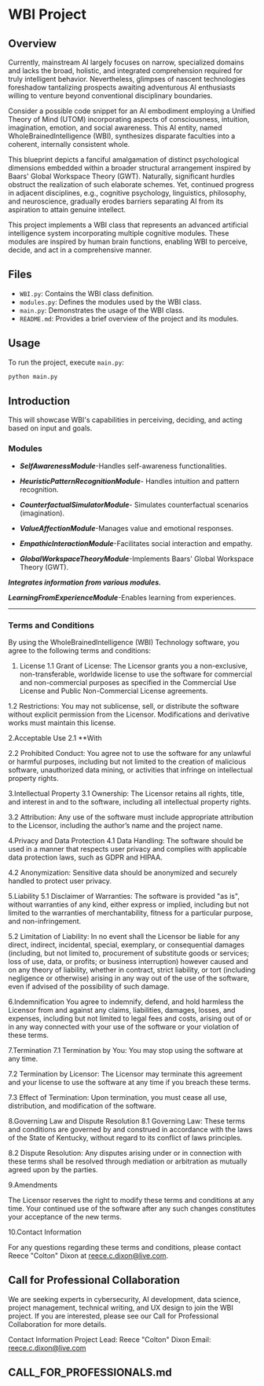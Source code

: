 # WBI Project

## Overview

Currently, mainstream AI largely focuses on narrow, specialized domains and lacks the broad, holistic, and integrated comprehension required for truly intelligent behavior. Nevertheless, glimpses of nascent technologies foreshadow tantalizing prospects awaiting adventurous AI enthusiasts willing to venture beyond conventional disciplinary boundaries.

Consider a possible code snippet for an AI embodiment employing a Unified Theory of Mind (UTOM) incorporating aspects of consciousness, intuition, imagination, emotion, and social awareness. This AI entity, named WholeBrainedIntelligence (WBI), synthesizes disparate faculties into a coherent, internally consistent whole.

This blueprint depicts a fanciful amalgamation of distinct psychological dimensions embedded within a broader structural arrangement inspired by Baars' Global Workspace Theory (GWT). Naturally, significant hurdles obstruct the realization of such elaborate schemes. Yet, continued progress in adjacent disciplines, e.g., cognitive psychology, linguistics, philosophy, and neuroscience, gradually erodes barriers separating AI from its aspiration to attain genuine intellect.

This project implements a WBI class that represents an advanced artificial intelligence system incorporating multiple cognitive modules. These modules are inspired by human brain functions, enabling WBI to perceive, decide, and act in a comprehensive manner.

## Files

- `WBI.py`: Contains the WBI class definition.
- `modules.py`: Defines the modules used by the WBI class.
- `main.py`: Demonstrates the usage of the WBI class.
- `README.md`: Provides a brief overview of the project and its modules.

## Usage

To run the project, execute `main.py`:

```sh
python main.py

```

## Introduction

This will showcase WBI's capabilities in perceiving, deciding, and acting based on input and goals.

### Modules

- ***SelfAwarenessModule***-Handles self-awareness functionalities.

- ***HeuristicPatternRecognitionModule***-
Handles intuition and pattern recognition.

- ***CounterfactualSimulatorModule***-
Simulates counterfactual scenarios (imagination).

- ***ValueAffectionModule***-Manages value and emotional responses.

- ***EmpathicInteractionModule***-Facilitates social interaction and empathy.

- ***GlobalWorkspaceTheoryModule***-Implements Baars' Global Workspace Theory (GWT).

***Integrates information from various modules.***

***LearningFromExperienceModule***-Enables learning from experiences.

--------------------------------

### Terms and Conditions

By using the WholeBrainedIntelligence (WBI) Technology software, you agree to the following terms and conditions:

1. License
1.1 Grant of License: The Licensor grants you a non-exclusive, non-transferable, worldwide license to use the software for commercial and non-commercial purposes as specified in the Commercial Use License and Public Non-Commercial License agreements.

1.2 Restrictions: You may not sublicense, sell, or distribute the software without explicit permission from the Licensor. Modifications and derivative works must maintain this license.

2.Acceptable Use
2.1 **With

2.2 Prohibited Conduct: You agree not to use the software for any unlawful or harmful purposes, including but not limited to the creation of malicious software, unauthorized data mining, or activities that infringe on intellectual property rights.

3.Intellectual Property
3.1 Ownership: The Licensor retains all rights, title, and interest in and to the software, including all intellectual property rights.

3.2 Attribution: Any use of the software must include appropriate attribution to the Licensor, including the author’s name and the project name.

4.Privacy and Data Protection
4.1 Data Handling: The software should be used in a manner that respects user privacy and complies with applicable data protection laws, such as GDPR and HIPAA.

4.2 Anonymization: Sensitive data should be anonymized and securely handled to protect user privacy.

5.Liability
5.1 Disclaimer of Warranties: The software is provided "as is", without warranties of any kind, either express or implied, including but not limited to the warranties of merchantability, fitness for a particular purpose, and non-infringement.

5.2 Limitation of Liability: In no event shall the Licensor be liable for any direct, indirect, incidental, special, exemplary, or consequential damages (including, but not limited to, procurement of substitute goods or services; loss of use, data, or profits; or business interruption) however caused and on any theory of liability, whether in contract, strict liability, or tort (including negligence or otherwise) arising in any way out of the use of the software,  even if advised of the possibility of such damage.

6.Indemnification
You agree to indemnify, defend, and hold harmless the Licensor from and against any claims, liabilities, damages, losses, and expenses, including but not limited to legal fees and costs, arising out of or in any way connected with your use of the software or your violation of these terms.

7.Termination
7.1 Termination by You: You may stop using the software at any time.

7.2 Termination by Licensor: The Licensor may terminate this agreement and your license to use the software at any time if you breach these terms.

7.3 Effect of Termination: Upon termination, you must cease all use, distribution, and modification of the software.

8.Governing Law and Dispute Resolution
8.1 Governing Law: These terms and conditions are governed by and construed in accordance with the laws of the State of Kentucky, without regard to its conflict of laws principles.

8.2 Dispute Resolution: Any disputes arising under or in connection with these terms shall be resolved through mediation or arbitration as mutually agreed upon by the parties.

9.Amendments

The Licensor reserves the right to modify these terms and conditions at any time. Your continued use of the software after any such changes constitutes your acceptance of the new terms.

10.Contact Information

For any questions regarding these terms and conditions, please contact Reece "Colton" Dixon at <reece.c.dixon@live.com>.

## Call for Professional Collaboration

We are seeking experts in cybersecurity, AI development, data science, project management, technical writing, and UX design to join the WBI project. If you are interested, please see our Call for Professional Collaboration for more details.

Contact Information
Project Lead: Reece "Colton" Dixon
Email: <reece.c.dixon@live.com>

## CALL_FOR_PROFESSIONALS.md
